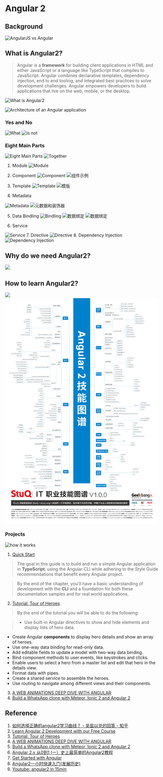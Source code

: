 # Angular 2

## Background 

![AngularJS vs Angular](http://jslancer.com/wp-content/uploads/2016/09/main-qimg-924c079fd5a6b9e55fe0989c66cd166b-c.jpeg)

## What is Angular2?

> Angular is a **framework** for building client applications in HTML and either JavaScript or a language like TypeScript that compiles to JavaScript. Angular combines declarative templates, dependency injection, end to end tooling, and integrated best practices to solve development challenges. Angular empowers developers to build applications that live on the web, mobile, or the desktop.

![What is Angular2](http://upload-images.jianshu.io/upload_images/2034201-c8f134d3a202bc83.png?imageMogr2/auto-orient/strip%7CimageView2/2/w/1240)

![Architecture of an Angular application](https://upload.wikimedia.org/wikipedia/commons/d/d1/Architecture_of_an_Angular_2_application.png?1510531593223)

### Yes and No

![What](https://i.imgur.com/KwJGwzx.png)
![is not](https://i.imgur.com/o2z1efj.png)


### Eight Main Parts 

![Eight Main Parts](https://i.imgur.com/t3VICOi.png)
![Together](https://i.imgur.com/QtdRRf1.png)

1. Module
![Module](https://i.imgur.com/fqIQrtp.png)

2. Component
![Component](https://i.imgur.com/FfJbuII.png)
![组件示例](http://upload-images.jianshu.io/upload_images/2034201-a41be02ed784c0a8.png?imageMogr2/auto-orient/strip%7CimageView2/2/w/1240)

3. Template
![Template](https://i.imgur.com/manqBK6.jpg)
![模版](http://upload-images.jianshu.io/upload_images/2034201-3ff62390223204db.png?imageMogr2/auto-orient/strip%7CimageView2/2/w/1240)

4. Metadata

![Metadata](https://i.imgur.com/AaDB8nh.png)
![元数据和装饰器](http://upload-images.jianshu.io/upload_images/2034201-9862c4ecaa28f4c7.png?imageMogr2/auto-orient/strip%7CimageView2/2/w/1240)

5. Data Bindling 
![Bindling](https://i.imgur.com/soKU0lM.png)
![数据绑定](http://upload-images.jianshu.io/upload_images/2034201-bdcc5efa9268f3eb.png?imageMogr2/auto-orient/strip%7CimageView2/2/w/1240)
![数据绑定](http://upload-images.jianshu.io/upload_images/2034201-9645e15f8969a499.png?imageMogr2/auto-orient/strip%7CimageView2/2/w/1240)

6. Service

![Service](https://i.imgur.com/1pL0n9Z.jpg)
7. Directive
![Directive](https://i.imgur.com/vdrAGqs.png)
8. Dependency Injection
![Dependency Injection](https://i.imgur.com/XOtzqI2.jpg)
## Why do we need Angular2?
![](https://i.imgur.com/7u6Fe1C.jpg)


## How to learn Angular2?

![](https://i.imgur.com/yzYOLZw.png)
![技能图谱](https://github.com/TeamStuQ/skill-map/blob/master/data/designbyStuQ/png-Angular2-by-StuQ.png?raw=true)

### Projects

![how it works](https://blog.thoughtram.io/images/button_state_machine.gif)

1. [Quick Start](https://angular.io/guide/quickstart)

> The goal in this guide is to build and run a simple Angular application in **TypeScript**, using the Angular CLI while adhering to the Style Guide recommendations that benefit every Angular project.

> By the end of the chapter, you'll have a basic understanding of development with the **CLI** and a foundation for both these documentation samples and for real world applications.



2. [Tutorial: Tour of Heroes](https://angular.io/tutorial)

> By the end of the tutorial you will be able to do the following:

> * Use built-in Angular directives to show and hide elements and display lists of hero data.
* Create Angular **components** to display hero details and show an array of heroes.
* Use one-way data binding for read-only data.
* Add editable fields to update a model with two-way data binding.
* Bind component methods to user events, like keystrokes and clicks.
* Enable users to select a hero from a master list and edit that hero in the details view.
* Format data with pipes.
* Create a shared service to assemble the heroes.
* Use routing to navigate among different views and their components.

3. [A WEB ANIMATIONS DEEP DIVE WITH ANGULAR](https://blog.thoughtram.io/angular/2017/07/26/a-web-animations-deep-dive-with-angular.html)
2. [Build a WhatsApp clone with Meteor, Ionic 2 and Angular 2](https://angular-meteor.com/tutorials/whatsapp2/)

## Reference

1. [如何选择正确的angular2学习曲线？ - 吴盐以兑的回答 - 知乎](https://www.zhihu.com/question/50800464/answer/122921043)
2. [Learn Angular 2 Development with our Free Course
](https://coursetro.com/courses/8/Learn-Angular-2-Development-with-our-Free-Course)
2. [Tutorial: Tour of Heroes](https://angular.io/tutorial)
3. [A WEB ANIMATIONS DEEP DIVE WITH ANGULAR](https://blog.thoughtram.io/angular/2017/07/26/a-web-animations-deep-dive-with-angular.html)
2. [Build a WhatsApp clone with Meteor, Ionic 2 and Angular 2](https://angular-meteor.com/tutorials/whatsapp2/)
3. [Angular 2.x 从0到1 (一）史上最简单的Angular2教程](https://segmentfault.com/a/1190000008213941)
4. [Get Started with Angular](https://egghead.io/courses/get-started-with-angular)
5. [Angular2一小时快速入门(发展历史)](http://www.jianshu.com/p/808c934e218d)
6. [Youtube: angular2 in 15min](https://www.youtube.com/watch?v=U3qshbC4fLo)